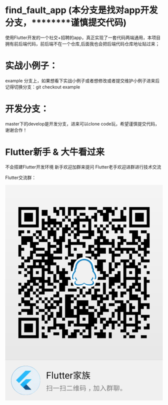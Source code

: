 # find_fault_app (本分支是找对app开发分支，********谨慎提交代码)

使用Flutter开发的一个社交+招聘的app，真正实现了一套代码两端通用，本项目拥有前后端代码，前后端不在一个仓库,后面我也会把后端代码仓库地址贴过来；

# 实战小例子：
example 分支上，如果想看下实战小例子或者想修改或者提交维护小例子进来后记得切换分支：git checkout example


# 开发分支：
 master下的develop是开发分支，进来可以clone code玩，希望谨慎提交代码，谢谢合作！


# Flutter新手 & 大牛看过来
不会搭建Flutter开发环境 新手欢迎加群来提问
Flutter老手欢迎进群进行技术交流

Flutter交流群：

![Image text](https://github.com/ass233/find_fault_app/blob/master/comImage/temp_qrcode_share_735451168.png?raw=true)